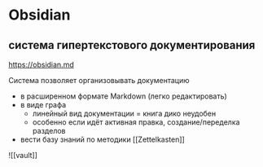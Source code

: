 # Obsidian
## система гипертекстового документирования

https://obsidian.md

Система позволяет организовывать документацию
- в расширенном формате Markdown (легко редактировать)
- в виде графа
	- линейный вид документации = книга дико неудобен
	- особенно если идёт активная правка, создание/переделка разделов
- вести базу знаний по методики [[Zettelkasten]]

![[vault]]


